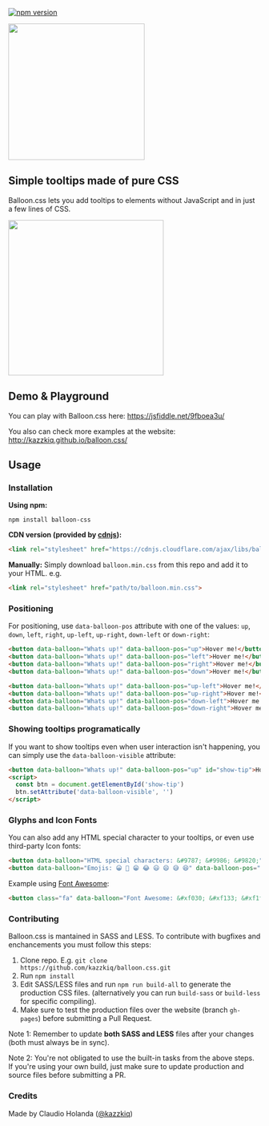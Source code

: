 [![npm version](https://badge.fury.io/js/balloon-css.svg)](https://www.npmjs.com/package/balloon-css)

<img src="logo.png" width="272" style="margin:0 auto" align="center" />

## Simple tooltips made of pure CSS
Balloon.css lets you add tooltips to elements without JavaScript and in just a few lines of CSS.

<img src="sample.gif" width="310" />

## Demo & Playground

You can play with Balloon.css here: https://jsfiddle.net/9fboea3u/

You also can check more examples at the website: http://kazzkiq.github.io/balloon.css/

## Usage

### Installation

**Using npm:**
```
npm install balloon-css
```

**CDN version (provided by [cdnjs](https://github.com/cdnjs/cdnjs)):**
```html
<link rel="stylesheet" href="https://cdnjs.cloudflare.com/ajax/libs/balloon-css/0.5.0/balloon.min.css">
```

**Manually:**
Simply download `balloon.min.css` from this repo and add it to your HTML. e.g.

```html
<link rel="stylesheet" href="path/to/balloon.min.css">
```

### Positioning
For positioning, use `data-balloon-pos` attribute with one of the values: `up`, `down`, `left`, `right`, `up-left`, `up-right`, `down-left` or `down-right`:

```html
<button data-balloon="Whats up!" data-balloon-pos="up">Hover me!</button>
<button data-balloon="Whats up!" data-balloon-pos="left">Hover me!</button>
<button data-balloon="Whats up!" data-balloon-pos="right">Hover me!</button>
<button data-balloon="Whats up!" data-balloon-pos="down">Hover me!</button>

<button data-balloon="Whats up!" data-balloon-pos="up-left">Hover me!</button>
<button data-balloon="Whats up!" data-balloon-pos="up-right">Hover me!</button>
<button data-balloon="Whats up!" data-balloon-pos="down-left">Hover me!</button>
<button data-balloon="Whats up!" data-balloon-pos="down-right">Hover me!</button>
```

### Showing tooltips programatically
If you want to show tooltips even when user interaction isn't happening, you can simply use the `data-balloon-visible` attribute:

```html
<button data-balloon="Whats up!" data-balloon-pos="up" id="show-tip">Hover me!</button>
<script>
  const btn = document.getElementById('show-tip')
  btn.setAttribute('data-balloon-visible', '')
</script>
```

### Glyphs and Icon Fonts
You can also add any HTML special character to your tooltips, or even use third-party Icon fonts:

```html
<button data-balloon="HTML special characters: &#9787; &#9986; &#9820;" data-balloon-pos="up">Hover me!</button>
<button data-balloon="Emojis: 😀 😬 😁 😂 😃 😄 😅 😆" data-balloon-pos="up">Hover me!</button>
```

Example using [Font Awesome](https://fortawesome.github.io/Font-Awesome/):

```html
<button class="fa" data-balloon="Font Awesome: &#xf030; &#xf133; &#xf1fc; &#xf03e; &#xf1f8;" data-balloon-pos="up">Hover me!</button>
```

### Contributing
Balloon.css is mantained in SASS and LESS. To contribute with bugfixes and enchancements you must follow this steps:

1. Clone repo. E.g. `git clone https://github.com/kazzkiq/balloon.css.git`
2. Run `npm install`
3. Edit SASS/LESS files and run `npm run build-all` to generate the production CSS files. (alternatively you can run `build-sass` or `build-less` for specific compiling).
4. Make sure to test the production files over the website (branch `gh-pages`) before submitting a Pull Request.

Note 1: Remember to update **both SASS and LESS** files after your changes (both must always be in sync).

Note 2: You're not obligated to use the built-in tasks from the above steps. If you're using your own build, just make sure to update production and source files before submitting a PR.


### Credits

Made by Claudio Holanda ([@kazzkiq](https://twitter.com/kazzkiq))
